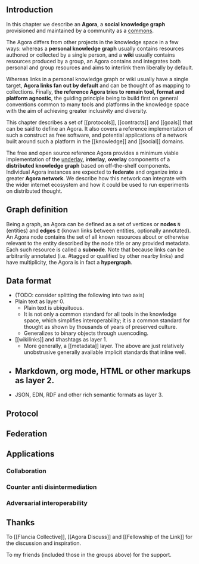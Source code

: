 ## Introduction
In this chapter we describe an **Agora**, a **social knowledge graph** provisioned and maintained by a community as a [commons](https://anagora.org/commons).

The Agora differs from other projects in the knowledge space in a few ways: whereas a **personal knowledge graph** usually contains resources authored or collected by a single person, and a **wiki** usually contains resources produced by a group, an Agora contains and integrates both personal and group resources and aims to interlink them liberally by default. 

Whereas links in a personal knowledge graph or wiki usually have a single target, **Agora links fan out by default** and can be thought of as mapping to collections. Finally, **the reference Agora tries to remain tool, format and platform agnostic**, the guiding principle being to build first on general conventions common to many tools and platforms in the knowledge space with the aim of achieving greater inclusivity and diversity.


This chapter describes a set of [[protocols]], [[contracts]] and [[goals]] that can be said to define an Agora. It also covers a reference implementation of such a construct as free software, and potential applications of a network built around such a platform in the [[knowledge]] and [[social]] domains.

The free and open source reference Agora provides a minimum viable implementation of the [underlay](https://anagora.org/underlay), **interlay**, **overlay** components of a **distributed knowledge graph** based on off-the-shelf components. Individual Agora instances are expected to **federate** and organize into a greater **Agora network**. We describe how this network can integrate with the wider internet ecosystem and how it could be used to run experiments on distributed thought.

## Graph definition 
Being a graph, an Agora can be defined as a set of vertices or **nodes** `N` (entities) and **edges** `E` (known links between entities, optionally annotated). An Agora node contains the set of all known resources about or otherwise relevant to the entity described by the node title or any provided metadata. Each such resource is called a **subnode**. Note that because links can be arbitrarily annotated (i.e. #tagged or qualified by other nearby links) and have multiplicity, the Agora is in fact a **hypergraph**.

## Data format
- (TODO: consider splitting the following into two axis)
- Plain text as layer 0.
    - Plain text is ubiquituous.
    - It is not only a common standard for all tools in the knowledge space, which simplifies interoperability; it is a common standard for thought as shown by thousands of years of preserved culture.
    - Generalizes to binary objects through uuencoding.
- [[wikilinks]] and #hashtags as layer 1.
    - More generally, a [[metadata]] layer. The above are just relatively unobstrusive generally available implicit standards that inline well.
- Markdown, org mode, HTML or other markups as layer 2.
    - 
- JSON, EDN, RDF and other rich semantic formats as layer 3.

## Protocol


## Federation

## Applications

### Collaboration

### Counter anti disintermediation

### Adversarial interoperability

## Thanks

To [[Flancia Collective]], [[Agora Discuss]] and [[Fellowship of the Link]] for the discussion and inspiration.

To my friends (included those in the groups above) for the support.